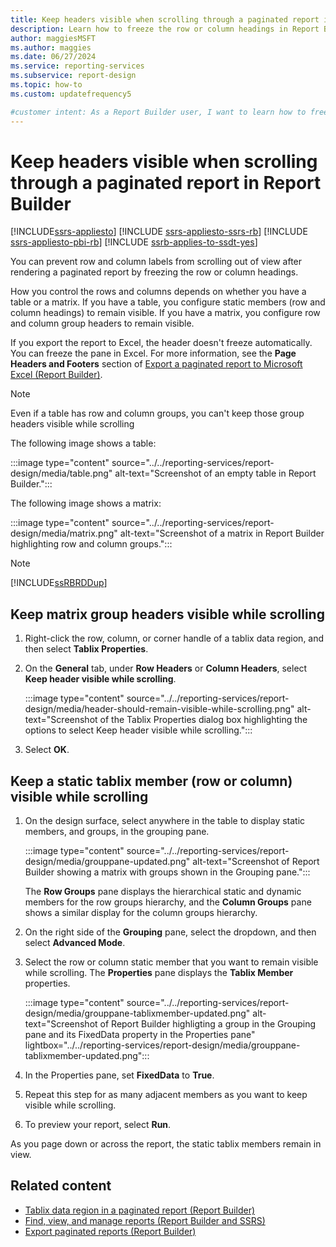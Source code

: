 ```yaml
---
title: Keep headers visible when scrolling through a paginated report in Report Builder
description: Learn how to freeze the row or column headings in Report Builder to prevent row and column labels from scrolling out of view after rendering a paginated report.
author: maggiesMSFT
ms.author: maggies
ms.date: 06/27/2024
ms.service: reporting-services
ms.subservice: report-design
ms.topic: how-to
ms.custom: updatefrequency5

#customer intent: As a Report Builder user, I want to learn how to freeze row or column headings so that I can keep useful day visible on my rendered reports.
---
```

# Keep headers visible when scrolling through a paginated report in Report Builder

[!INCLUDE[ssrs-appliesto](../../includes/ssrs-appliesto.md)] [!INCLUDE [ssrs-appliesto-ssrs-rb](../../includes/ssrs-appliesto-ssrs-rb.md)] [!INCLUDE [ssrs-appliesto-pbi-rb](../../includes/ssrs-appliesto-pbi-rb.md)] [!INCLUDE [ssrb-applies-to-ssdt-yes](../../includes/ssrb-applies-to-ssdt-yes.md)]

You can prevent row and column labels from scrolling out of view after rendering a paginated report by freezing the row or column headings.
  
How you control the rows and columns depends on whether you have a table or a matrix. If you have a table, you configure static members (row and column headings) to remain visible. If you have a matrix, you configure row and column group headers to remain visible.  
  
If you export the report to Excel, the header doesn't freeze automatically. You can freeze the pane in Excel. For more information, see the **Page Headers and Footers** section of [Export a paginated report to Microsoft Excel (Report Builder)](../../reporting-services/report-builder/exporting-to-microsoft-excel-report-builder-and-ssrs.md).  
  
> [!NOTE]  
> Even if a table has row and column groups, you can't keep those group headers visible while scrolling  
  
The following image shows a table:

:::image type="content" source="../../reporting-services/report-design/media/table.png" alt-text="Screenshot of an empty table in Report Builder.":::
  
The following image shows a matrix:

:::image type="content" source="../../reporting-services/report-design/media/matrix.png" alt-text="Screenshot of a matrix in Report Builder highlighting row and column groups.":::
  
> [!NOTE]  
> [!INCLUDE[ssRBRDDup](../../includes/ssrbrddup-md.md)]  
  
## Keep matrix group headers visible while scrolling  
  
1. Right-click the row, column, or corner handle of a tablix data region, and then select **Tablix Properties**.  
  
1. On the **General** tab, under **Row Headers** or **Column Headers**, select **Keep header visible while scrolling**.  

    :::image type="content" source="../../reporting-services/report-design/media/header-should-remain-visible-while-scrolling.png" alt-text="Screenshot of the Tablix Properties dialog box highlighting the options to select Keep header visible while scrolling.":::

1. Select **OK**.
  
## Keep a static tablix member (row or column) visible while scrolling  
  
1. On the design surface, select anywhere in the table to display static members, and groups, in the grouping pane.  

    :::image type="content" source="../../reporting-services/report-design/media/grouppane-updated.png" alt-text="Screenshot of Report Builder showing a matrix with groups shown in the Grouping pane.":::

    The **Row Groups** pane displays the hierarchical static and dynamic members for the row groups hierarchy, and the **Column Groups** pane shows a similar display for the column groups hierarchy.  
  
1. On the right side of the **Grouping** pane, select the dropdown, and then select **Advanced Mode**.  
  
1. Select the row or column static member that you want to remain visible while scrolling. The **Properties** pane displays the **Tablix Member** properties.  

    :::image type="content" source="../../reporting-services/report-design/media/grouppane-tablixmember-updated.png" alt-text="Screenshot of Report Builder highligting a group in the Grouping pane and its FixedData property in the Properties pane" lightbox="../../reporting-services/report-design/media/grouppane-tablixmember-updated.png":::
  
1. In the Properties pane, set **FixedData** to **True**.  
  
1. Repeat this step for as many adjacent members as you want to keep visible while scrolling.  
  
1. To preview your report, select **Run**.  
  
As you page down or across the report, the static tablix members remain in view.  
  
## Related content

- [Tablix data region in a paginated report (Report Builder)](../../reporting-services/report-design/tablix-data-region-report-builder-and-ssrs.md)
- [Find, view, and manage reports (Report Builder and SSRS)](../../reporting-services/report-builder/finding-viewing-and-managing-reports-report-builder-and-ssrs.md)
- [Export paginated reports (Report Builder)](../../reporting-services/report-builder/export-reports-report-builder-and-ssrs.md)
